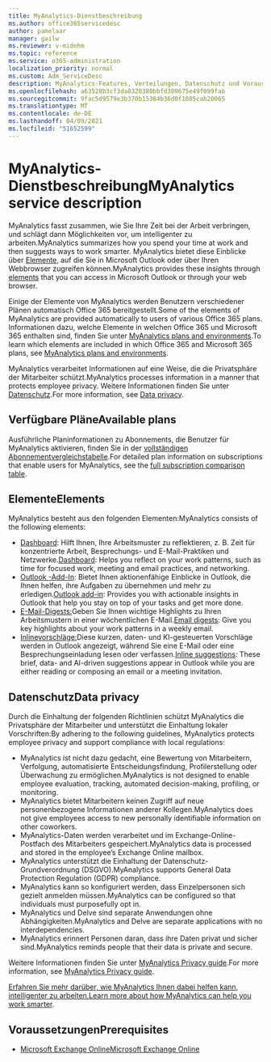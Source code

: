 ```yaml
---
title: MyAnalytics-Dienstbeschreibung
ms.author: office365servicedesc
author: pamelaar
manager: gailw
ms.reviewer: v-midehm
ms.topic: reference
ms.service: o365-administration
localization_priority: normal
ms.custom: Adm_ServiceDesc
description: MyAnalytics-Features, Verteilungen, Datenschutz und Voraussetzungen
ms.openlocfilehash: a63528b3cf3da8328380bbfd309675e49f099fab
ms.sourcegitcommit: 9fac5d9579e3b370b15384b36d0f1805cab20065
ms.translationtype: MT
ms.contentlocale: de-DE
ms.lasthandoff: 04/09/2021
ms.locfileid: "51652599"
---
```

# <a name="myanalytics-service-description"></a><span data-ttu-id="6ff5d-103">MyAnalytics-Dienstbeschreibung</span><span class="sxs-lookup"><span data-stu-id="6ff5d-103">MyAnalytics service description</span></span>

<span data-ttu-id="6ff5d-104">MyAnalytics fasst zusammen, wie Sie Ihre Zeit bei der Arbeit verbringen, und schlägt dann Möglichkeiten vor, um intelligenter zu arbeiten.</span><span class="sxs-lookup"><span data-stu-id="6ff5d-104">MyAnalytics summarizes how you spend your time at work and then suggests ways to work smarter.</span></span> <span data-ttu-id="6ff5d-105">MyAnalytics bietet diese Einblicke über [Elemente,](#elements) auf die Sie in Microsoft Outlook oder über Ihren Webbrowser zugreifen können.</span><span class="sxs-lookup"><span data-stu-id="6ff5d-105">MyAnalytics provides these insights through [elements](#elements) that you can access in Microsoft Outlook or through your web browser.</span></span>

<span data-ttu-id="6ff5d-106">Einige der Elemente von MyAnalytics werden Benutzern verschiedener Plänen automatisch Office 365 bereitgestellt.</span><span class="sxs-lookup"><span data-stu-id="6ff5d-106">Some of the elements of MyAnalytics are provided automatically to users of various Office 365 plans.</span></span> <span data-ttu-id="6ff5d-107">Informationen dazu, welche Elemente in welchen Office 365 und Microsoft 365 enthalten sind, finden Sie unter [MyAnalytics plans and environments](/workplace-analytics/myanalytics/overview/plans-environments).</span><span class="sxs-lookup"><span data-stu-id="6ff5d-107">To learn which elements are included in which Office 365 and Microsoft 365 plans, see [MyAnalytics plans and environments](/workplace-analytics/myanalytics/overview/plans-environments).</span></span>  

<span data-ttu-id="6ff5d-108">MyAnalytics verarbeitet Informationen auf eine Weise, die die Privatsphäre der Mitarbeiter schützt.</span><span class="sxs-lookup"><span data-stu-id="6ff5d-108">MyAnalytics processes information in a manner that protects employee privacy.</span></span> <span data-ttu-id="6ff5d-109">Weitere Informationen finden Sie unter [Datenschutz](#data-privacy).</span><span class="sxs-lookup"><span data-stu-id="6ff5d-109">For more information, see [Data privacy](#data-privacy).</span></span>

## <a name="available-plans"></a><span data-ttu-id="6ff5d-110">Verfügbare Pläne</span><span class="sxs-lookup"><span data-stu-id="6ff5d-110">Available plans</span></span>

<span data-ttu-id="6ff5d-111">Ausführliche Planinformationen zu Abonnements, die Benutzer für MyAnalytics aktivieren, finden Sie in der [vollständigen Abonnementvergleichstabelle](https://go.microsoft.com/fwlink/?linkid=2139145).</span><span class="sxs-lookup"><span data-stu-id="6ff5d-111">For detailed plan information on subscriptions that enable users for MyAnalytics, see the [full subscription comparison table](https://go.microsoft.com/fwlink/?linkid=2139145).</span></span>

## <a name="elements"></a><span data-ttu-id="6ff5d-112">Elemente</span><span class="sxs-lookup"><span data-stu-id="6ff5d-112">Elements</span></span>

<span data-ttu-id="6ff5d-113">MyAnalytics besteht aus den folgenden Elementen:</span><span class="sxs-lookup"><span data-stu-id="6ff5d-113">MyAnalytics consists of the following elements:</span></span>

* <span data-ttu-id="6ff5d-114">[Dashboard](/workplace-analytics/myanalytics/use/dashboard-2): Hilft Ihnen, Ihre Arbeitsmuster zu reflektieren, z. B. Zeit für konzentrierte Arbeit, Besprechungs- und E-Mail-Praktiken und Netzwerke.</span><span class="sxs-lookup"><span data-stu-id="6ff5d-114">[Dashboard](/workplace-analytics/myanalytics/use/dashboard-2): Helps you reflect on your work patterns, such as time for focused work, meeting and email practices, and networking.</span></span>
* <span data-ttu-id="6ff5d-115">[Outlook -Add-In](/workplace-analytics/myanalytics/use/add-in): Bietet Ihnen aktionenfähige Einblicke in Outlook, die Ihnen helfen, ihre Aufgaben zu übernehmen und mehr zu erledigen.</span><span class="sxs-lookup"><span data-stu-id="6ff5d-115">[Outlook add-in](/workplace-analytics/myanalytics/use/add-in): Provides you with actionable insights in Outlook that help you stay on top of your tasks and get more done.</span></span>
* <span data-ttu-id="6ff5d-116">[E-Mail-Digests:](/workplace-analytics/myanalytics/use/email-digest-2)Geben Sie Ihnen wichtige Highlights zu Ihren Arbeitsmustern in einer wöchentlichen E-Mail.</span><span class="sxs-lookup"><span data-stu-id="6ff5d-116">[Email digests](/workplace-analytics/myanalytics/use/email-digest-2): Give you key highlights about your work patterns in a weekly email.</span></span>
* <span data-ttu-id="6ff5d-117">[Inlinevorschläge:](/workplace-analytics/myanalytics/use/mya-notifications)Diese kurzen, daten- und KI-gesteuerten Vorschläge werden in Outlook angezeigt, während Sie eine E-Mail oder eine Besprechungseinladung lesen oder verfassen.</span><span class="sxs-lookup"><span data-stu-id="6ff5d-117">[Inline suggestions](/workplace-analytics/myanalytics/use/mya-notifications): These brief, data- and AI-driven suggestions appear in Outlook while you are either reading or composing an email or a meeting invitation.</span></span>

## <a name="data-privacy"></a><span data-ttu-id="6ff5d-118">Datenschutz</span><span class="sxs-lookup"><span data-stu-id="6ff5d-118">Data privacy</span></span>

<span data-ttu-id="6ff5d-119">Durch die Einhaltung der folgenden Richtlinien schützt MyAnalytics die Privatsphäre der Mitarbeiter und unterstützt die Einhaltung lokaler Vorschriften:</span><span class="sxs-lookup"><span data-stu-id="6ff5d-119">By adhering to the following guidelines, MyAnalytics protects employee privacy and support compliance with local regulations:</span></span>

* <span data-ttu-id="6ff5d-120">MyAnalytics ist nicht dazu gedacht, eine Bewertung von Mitarbeitern, Verfolgung, automatisierte Entscheidungsfindung, Profilerstellung oder Überwachung zu ermöglichen.</span><span class="sxs-lookup"><span data-stu-id="6ff5d-120">MyAnalytics is not designed to enable employee evaluation, tracking, automated decision-making, profiling, or monitoring.</span></span>
* <span data-ttu-id="6ff5d-121">MyAnalytics bietet Mitarbeitern keinen Zugriff auf neue personenbezogene Informationen anderer Kollegen.</span><span class="sxs-lookup"><span data-stu-id="6ff5d-121">MyAnalytics does not give employees access to new personally identifiable information on other coworkers.</span></span>
* <span data-ttu-id="6ff5d-122">MyAnalytics-Daten werden verarbeitet und im Exchange-Online-Postfach des Mitarbeiters gespeichert.</span><span class="sxs-lookup"><span data-stu-id="6ff5d-122">MyAnalytics data is processed and stored in the employee’s Exchange Online mailbox.</span></span>
* <span data-ttu-id="6ff5d-123">MyAnalytics unterstützt die Einhaltung der Datenschutz-Grundverordnung (DSGVO).</span><span class="sxs-lookup"><span data-stu-id="6ff5d-123">MyAnalytics supports General Data Protection Regulation (GDPR) compliance.</span></span>
* <span data-ttu-id="6ff5d-124">MyAnalytics kann so konfiguriert werden, dass Einzelpersonen sich gezielt anmelden müssen.</span><span class="sxs-lookup"><span data-stu-id="6ff5d-124">MyAnalytics can be configured so that individuals must purposefully opt in.</span></span>
* <span data-ttu-id="6ff5d-125">MyAnalytics und Delve sind separate Anwendungen ohne Abhängigkeiten.</span><span class="sxs-lookup"><span data-stu-id="6ff5d-125">MyAnalytics and Delve are separate applications with no interdependencies.</span></span>
* <span data-ttu-id="6ff5d-126">MyAnalytics erinnert Personen daran, dass ihre Daten privat und sicher sind.</span><span class="sxs-lookup"><span data-stu-id="6ff5d-126">MyAnalytics reminds people that their data is private and secure.</span></span>

<span data-ttu-id="6ff5d-127">Weitere Informationen finden Sie unter [MyAnalytics Privacy guide](/workplace-analytics/myanalytics/overview/privacy-guide).</span><span class="sxs-lookup"><span data-stu-id="6ff5d-127">For more information, see [MyAnalytics Privacy guide](/workplace-analytics/myanalytics/overview/privacy-guide).</span></span>

<span data-ttu-id="6ff5d-128">[Erfahren Sie mehr darüber, wie MyAnalytics Ihnen dabei helfen kann, intelligenter zu arbeiten.](https://products.office.com/business/myanalytics-personal-analytics)</span><span class="sxs-lookup"><span data-stu-id="6ff5d-128">[Learn more about how MyAnalytics can help you work smarter](https://products.office.com/business/myanalytics-personal-analytics).</span></span>

## <a name="prerequisites"></a><span data-ttu-id="6ff5d-129">Voraussetzungen</span><span class="sxs-lookup"><span data-stu-id="6ff5d-129">Prerequisites</span></span>

* [<span data-ttu-id="6ff5d-130">Microsoft Exchange Online</span><span class="sxs-lookup"><span data-stu-id="6ff5d-130">Microsoft Exchange Online</span></span>](./exchange-online-service-description/exchange-online-service-description.md)